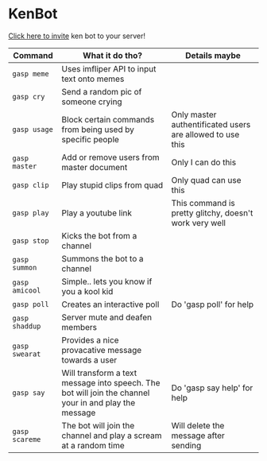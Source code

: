 # KenBot

[Click here to invite](https://discord.com/api/oauth2/authorize?client_id=770766611929366551&permissions=8&scope=bot) ken bot to your server!

| Command | What it do tho? | Details maybe |
|------------------------------------------------------------------|--------------------------------------------------------------------------------------------------------------------------------------------------------------|-----------------------------------------------------------------------------------------------------|
| `gasp meme` | Uses imfliper API to input text onto memes |  |
| `gasp cry` | Send a random pic of someone crying | |
| `gasp usage` | Block certain commands from being used by specific people | Only master authentificated users are allowed to use this |
| `gasp master` | Add or remove users from master document | Only I can do this |
| `gasp clip` | Play stupid clips from quad | Only quad can use this |
| `gasp play` | Play a youtube link | This command is pretty glitchy, doesn't work very well |
| `gasp stop` | Kicks the bot from a channel |  |
| `gasp summon` | Summons the bot to a channel |  |
| `gasp amicool` | Simple.. lets you know if you a kool kid |  |
| `gasp poll` | Creates an interactive poll | Do 'gasp poll' for help |
| `gasp shaddup` | Server mute and deafen members |  |
| `gasp swearat` | Provides a nice provacative message towards a user |  |
| `gasp say` | Will transform a text message into speech. The bot will join the channel your in and play the message | Do 'gasp say help' for help |
| `gasp scareme` | The bot will join the channel and play a scream at a random time | Will delete the message after sending |


